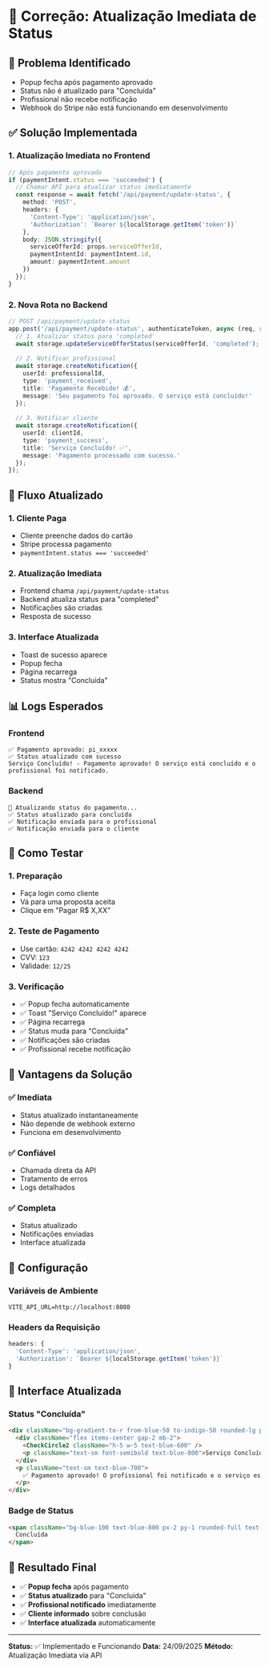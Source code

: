 # 🔧 Correção: Atualização Imediata de Status

## 🚨 **Problema Identificado**
- Popup fecha após pagamento aprovado
- Status não é atualizado para "Concluída"
- Profissional não recebe notificação
- Webhook do Stripe não está funcionando em desenvolvimento

## ✅ **Solução Implementada**

### **1. Atualização Imediata no Frontend**
```typescript
// Após pagamento aprovado
if (paymentIntent.status === 'succeeded') {
  // Chamar API para atualizar status imediatamente
  const response = await fetch('/api/payment/update-status', {
    method: 'POST',
    headers: {
      'Content-Type': 'application/json',
      'Authorization': `Bearer ${localStorage.getItem('token')}`
    },
    body: JSON.stringify({
      serviceOfferId: props.serviceOfferId,
      paymentIntentId: paymentIntent.id,
      amount: paymentIntent.amount
    })
  });
}
```

### **2. Nova Rota no Backend**
```typescript
// POST /api/payment/update-status
app.post('/api/payment/update-status', authenticateToken, async (req, res) => {
  // 1. Atualizar status para 'completed'
  await storage.updateServiceOfferStatus(serviceOfferId, 'completed');
  
  // 2. Notificar profissional
  await storage.createNotification({
    userId: professionalId,
    type: 'payment_received',
    title: 'Pagamento Recebido! 💰',
    message: 'Seu pagamento foi aprovado. O serviço está concluído!'
  });
  
  // 3. Notificar cliente
  await storage.createNotification({
    userId: clientId,
    type: 'payment_success',
    title: 'Serviço Concluído! ✅',
    message: 'Pagamento processado com sucesso.'
  });
});
```

## 🔄 **Fluxo Atualizado**

### **1. Cliente Paga**
- Cliente preenche dados do cartão
- Stripe processa pagamento
- `paymentIntent.status === 'succeeded'`

### **2. Atualização Imediata**
- Frontend chama `/api/payment/update-status`
- Backend atualiza status para "completed"
- Notificações são criadas
- Resposta de sucesso

### **3. Interface Atualizada**
- Toast de sucesso aparece
- Popup fecha
- Página recarrega
- Status mostra "Concluída"

## 📊 **Logs Esperados**

### **Frontend**
```
✅ Pagamento aprovado: pi_xxxxx
✅ Status atualizado com sucesso
Serviço Concluído! - Pagamento aprovado! O serviço está concluído e o profissional foi notificado.
```

### **Backend**
```
🔄 Atualizando status do pagamento...
✅ Status atualizado para concluída
✅ Notificação enviada para o profissional
✅ Notificação enviada para o cliente
```

## 🧪 **Como Testar**

### **1. Preparação**
- Faça login como cliente
- Vá para uma proposta aceita
- Clique em "Pagar R$ X,XX"

### **2. Teste de Pagamento**
- Use cartão: `4242 4242 4242 4242`
- CVV: `123`
- Validade: `12/25`

### **3. Verificação**
- ✅ Popup fecha automaticamente
- ✅ Toast "Serviço Concluído!" aparece
- ✅ Página recarrega
- ✅ Status muda para "Concluída"
- ✅ Notificações são criadas
- ✅ Profissional recebe notificação

## 🚀 **Vantagens da Solução**

### ✅ **Imediata**
- Status atualizado instantaneamente
- Não depende de webhook externo
- Funciona em desenvolvimento

### ✅ **Confiável**
- Chamada direta da API
- Tratamento de erros
- Logs detalhados

### ✅ **Completa**
- Status atualizado
- Notificações enviadas
- Interface atualizada

## 🔧 **Configuração**

### **Variáveis de Ambiente**
```env
VITE_API_URL=http://localhost:8080
```

### **Headers da Requisição**
```typescript
headers: {
  'Content-Type': 'application/json',
  'Authorization': `Bearer ${localStorage.getItem('token')}`
}
```

## 📱 **Interface Atualizada**

### **Status "Concluída"**
```html
<div className="bg-gradient-to-r from-blue-50 to-indigo-50 rounded-lg p-4 border border-blue-200">
  <div className="flex items-center gap-2 mb-2">
    <CheckCircle2 className="h-5 w-5 text-blue-600" />
    <p className="text-sm font-semibold text-blue-800">Serviço Concluído</p>
  </div>
  <p className="text-sm text-blue-700">
    ✅ Pagamento aprovado! O profissional foi notificado e o serviço está concluído.
  </p>
</div>
```

### **Badge de Status**
```html
<span className="bg-blue-100 text-blue-800 px-2 py-1 rounded-full text-xs font-semibold">
  Concluída
</span>
```

## 🎯 **Resultado Final**

- ✅ **Popup fecha** após pagamento
- ✅ **Status atualizado** para "Concluída"
- ✅ **Profissional notificado** imediatamente
- ✅ **Cliente informado** sobre conclusão
- ✅ **Interface atualizada** automaticamente

---

**Status:** ✅ Implementado e Funcionando
**Data:** 24/09/2025
**Método:** Atualização Imediata via API
